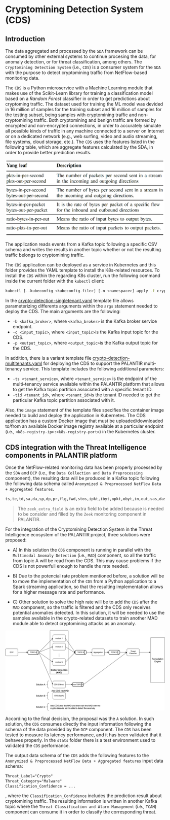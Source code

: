 # Cryptomining Detection System (CDS)

## Introduction

The data aggregated and processed by the `SDA` framework can be consumed by other external systems to continue procesing the data, for anomaly detection, or for threat classification, among others. The `Cryptomining Detection System` (i.e., `CDS`) is a consumer system for the `SDA` with the purpose to detect cryptomining traffic from NetFlow-based monitoring data. 

The `CDS` is a Python microservice with a Machine Learning module that makes use of the Scikit-Learn library for training a classification model based on a *Random Forest* classifier in order to get predictions about cryptoming traffic. The dataset used for training the ML model was devided in 16 million of samples for the training subset and 16 million of samples for the testing subset, being samples with cryptomining traffic and non-cryptomining traffic. Both cryptomining and benign traffic are formed by encrypted and non-encrypted connections, in order to accurately simulate all possible kinds of traffic in any machine connected to a server on Internet or on a dedicated network (e.g., web surfing, video and audio streaming, file systems, cloud storage, etc.). The `CDS` uses the features listed in the following table, which are aggregate features calculated by the SDA, in order to provide better prediction results.

![Aggregated-Features-for-CDS](images/SDA-netflow-aggregated-features.png)

The application reads events from a Kafka topic following a specific CSV schema and writes the results in another topic whether or not the resulting traffic belongs to cryptomining traffic. 

The `CDS` application can be deployed as a service in Kubernetes and this folder provides the YAML template to install the K8s-related resources. To install the `CDS` within the regarding K8s cluster, run the following command inside the current folder with the `kubectl` client:
```bash
kubectl [--kubeconfig <kubeconfig-file>] [-n <namespace>] apply -f crypto_detection-singletenant.yaml
```

In the [crypto-detection-singletenant.yaml](crypto-detection-singletenant.yaml) template file allows parameterizing differents arguments within the `args` statement needed to deploy the CDS. The main arguments are the following:
- `-b <kafka_broker>`, where `<kafka_broker>` is the Kafka broker service endpoint.
- `-c <input_topic>`, where `<input_topic>`is the Kafka input topic for the CDS.
- `-p <output_topic>`, where `<output_topic>`is the Kafka output topic for the CDS.

In addition, there is a variant template file [crypto-detection-multitenants.yaml](crypto-detection-multitenants.yaml) for deploying the CDS to support the PALANTIR multi-tenancy service. This template includes the following additional parameters:
- `-ts <tenant_service>`, where `<tenant_service>` is the endpoint of the multi-tenancy service available within the PALANTIR platform that allows to get the Kafka topic partition associated with a specific tenant ID.
- `-tid <tenant_id>`, where `<tenant_id>`is the tenant ID needed to get the particular Kafka topic partition associated with it. 

Also, the `image` statement of the template files specifies the container image needed to build and deploy the application in Kubernetes. The CDS application has a custom Docker image that must be uploaded/downloaded to/from an available Docker image registry available at a particular endpoint (i.e., `<k8s-registry-ip>:<k8s-registry-port>`) in the Kubernetes cluster.

## CDS integration with the Threat Intelligence components in PALANTIR platform

Once the NetFlow-related monitoring data has been properly processed by the `SDA` and `DCP` (i.e., the `Data Collection and Data Preprocessing` component), the resulting data will be produced in a Kafka topic following the following data schema called `Anonymized & Preprocessed NetFlow Data + Aggregated features`.

```bash
ts,te,td,sa,da,sp,dp,pr,flg,fwd,stos,ipkt,ibyt,opkt,obyt,in,out,sas,das,smk,dmk,dtos,dir,nh,nhb,svln,dvln,ismc,odmc,idmc,osmc,mpls1,mpls2,mpls3,mpls4,mpls5,mpls6,mpls7,mpls8,mpls9,mpls10,cl,sl,al,ra,eng,exid,tr,zeek_extra_field,pktips,pktops,bytips,bytops,bytippkt,bytoppkt,bytipo,pktipo,tpkt,tbyt,cp,prtcp,prudp,pricmp,prigmp,prother,flga,flgs,flgf,flgr,flgp,flgu
```

>The `zeek_extra_field` is an extra field to be added because is needed to be consider and filled by the `Zeek` monitoring component in PALANTIR.

For the integration of the Cryptomining Detection System in the Threat Intelligence ecosystem of the PALANTIR project, three solutions were proposed:

- A) In this solution the `CDS` component is running in parallel with the `Multimodal Anomaly Detection` (i.e., `MAD`) component, so all the traffic from topic A will be read from the CDS. This may cause problems if the CDS is not powerfull enough to handle the rate needed.

- B) Due to the potencial rate problem mentioned before, a solution will be to move the implementation of the `CDS` from a Python application to a Spark streaming application, so that the resulting implementation allows for a higher message rate and performance.

- C) Other solution to solve the high rate will be to add the `CDS` after the `MAD` component, so the traffic is filtered and the CDS only receives potential anomalies detected. In this solution, it will be needed to use the samples available in the crypto-related datasets to train another MAD module able to detect cryptomining attacks as an anomaly.

![CDS-integration-TI-background](images/CDS-integration-ThreatIntelligence-solutions.png)

According to the final decision, the proposal was the `A` solution. In such solution, the `CDS` consumes directly the input information following the schema of the data provided by the `DCP` component. The `CDS` has been tested to measure its latency performance, and it has been validated that it behaves properly. In the `stats` folder there is a test environment used to validated the `CDS` performance.

The output data schema of the `CDS` adds the following features to the `Anonymized & Preprocessed NetFlow Data + Aggregated features` input data schema: 
   ```
   Threat_Label="Crypto"
   Threat_Category="Malware"
   Classification_Confidence = ...
   ```
, where the `Classification_Confidence` includes the prediction result about cryptomining traffic. The resulting information is written in another Kafka topic where the `Threat Classification and Alarm Management` (i.e., `TCAM`) component can consume it in order to classify the corresponding threat.